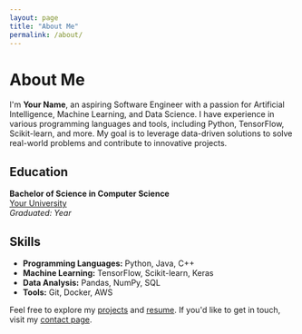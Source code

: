 ```yaml
---
layout: page
title: "About Me"
permalink: /about/
---
```


# About Me

I'm **Your Name**, an aspiring Software Engineer with a passion for Artificial Intelligence, Machine Learning, and Data Science. I have experience in various programming languages and tools, including Python, TensorFlow, Scikit-learn, and more. My goal is to leverage data-driven solutions to solve real-world problems and contribute to innovative projects.

## Education

**Bachelor of Science in Computer Science**  
[Your University](#)  
*Graduated: Year*

## Skills

- **Programming Languages:** Python, Java, C++
- **Machine Learning:** TensorFlow, Scikit-learn, Keras
- **Data Analysis:** Pandas, NumPy, SQL
- **Tools:** Git, Docker, AWS

Feel free to explore my [projects](projects.html) and [resume](resume.html). If you'd like to get in touch, visit my [contact page](contact.html).

